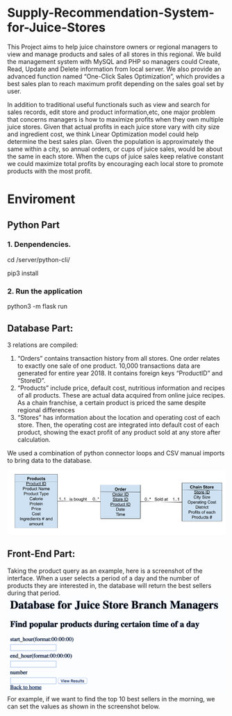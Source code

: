 # Supply-Recommendation-System-for-Juice-Stores
This Project aims to help juice chainstore owners or regional managers to view and manage products and sales of all stores in this regional. We build the management system with MySQL and PHP so managers could Create, Read, Update and Delete information from local server. We also provide an advanced function named “One-Click Sales Optimization”, which provides a best sales plan to reach maximum profit depending on the sales goal set by user.

In addition to traditional useful functionals such as view and search for sales records, edit store and product information,etc, one major problem that concerns managers is how to maximize profits when they own multiple juice stores. Given that actual profits in each juice store vary with city size and ingredient cost, we think Linear Optimization model could help determine the best sales plan. Given the population is approximately the same within a city, so annual orders, or cups of juice sales, would be about the same in each store. When the cups of juice sales keep relative constant we could maximize total profits by encouraging each local store to promote products with the most profit.
# Enviroment
## Python Part
### 1. Denpendencies.
cd /server/python-cli/

pip3 install

### 2. Run the application
python3 -m flask run

## Database Part:
3 relations are compiled: 
1.	“Orders” contains transaction history from all stores. One order relates to exactly one sale of one product. 10,000 transactions data are generated for entire year 2018. It contains foreign keys “ProductID” and “StoreID”.
2.	“Products” include price, default cost, nutritious information and recipes of all products. These are actual data acquired from online juice recipes. As a chain franchise, a certain product is priced the same despite regional differences
3.	“Stores” has information about the location and operating cost of each store. Then, the operating cost are integrated into default cost of each product, showing the exact profit of any product sold at any store after calculation.

We used a combination of python connector loops and CSV manual imports to bring data to the database.


![ER Diagram](https://github.com/yanz4/Supply-Recommendation-System-for-Juice-Stores/blob/master/ER%20DIAGRAM.png?raw=true)

## Front-End Part:
Taking the product query as an example, here is a screenshot of the interface. When a user selects a period of a day and the number of products they are interested in, the database will return the best sellers during that period.     
![ER Diagram](https://github.com/yanz4/Supply-Recommendation-System-for-Juice-Stores/blob/master/1.png?raw=true)
For example, if we want to find the top 10 best sellers in the morning, we can set the values as shown in the screenshot below. 
